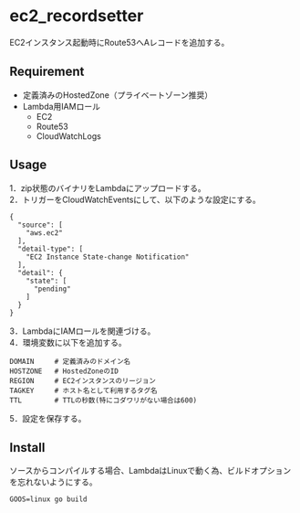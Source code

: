 ec2_recordsetter
====
 
EC2インスタンス起動時にRoute53へAレコードを追加する。

## Requirement
- 定義済みのHostedZone（プライベートゾーン推奨）
- Lambda用IAMロール
    - EC2
    - Route53
    - CloudWatchLogs

## Usage
1．zip状態のバイナリをLambdaにアップロードする。  
2．トリガーをCloudWatchEventsにして、以下のような設定にする。
````
{
  "source": [
    "aws.ec2"
  ],
  "detail-type": [
    "EC2 Instance State-change Notification"
  ],
  "detail": {
    "state": [
      "pending"
    ]
  }
}
````
3．LambdaにIAMロールを関連づける。  
4．環境変数に以下を追加する。  
````
DOMAIN     # 定義済みのドメイン名
HOSTZONE   # HostedZoneのID
REGION     # EC2インスタンスのリージョン
TAGKEY     # ホスト名として利用するタグ名
TTL        # TTLの秒数(特にコダワリがない場合は600)
````
5．設定を保存する。

## Install
ソースからコンパイルする場合、LambdaはLinuxで動く為、ビルドオプションを忘れないようにする。
````
GOOS=linux go build
````